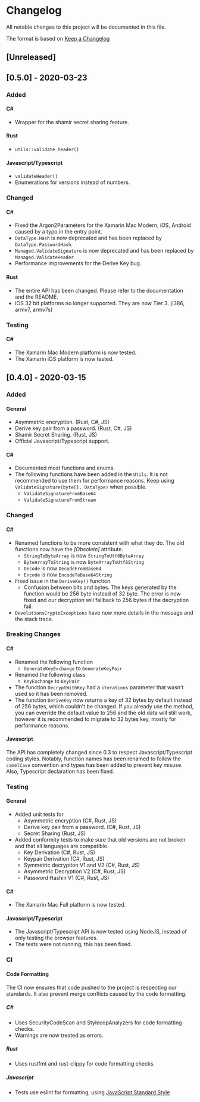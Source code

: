 # Changelog

All notable changes to this project will be documented in this file.

The format is based on [Keep a Changelog](https://keepachangelog.com/en/1.0.0/)

## [Unreleased]
## [0.5.0] - 2020-03-23

### Added
#### C#
 - Wrapper for the shamir secret sharing feature.

#### Rust
 - `utils::validate_header()`

#### Javascript/Typescript
 - `validateHeader()`
 -  Enumerations for versions instead of numbers.

### Changed
#### C#
 - Fixed the Argon2Parameters for the Xamarin Mac Modern, iOS, Android caused by a typo in the entry point.
 - ```DataType.Hash``` is now deprecated and has been replaced by ```DataType.PasswordHash```.
 - ```Managed.ValidateSignature``` is now deprecated and has been replaced by ```Managed.ValidateHeader```
 - Performance improvements for the Derive Key bug.

#### Rust
 - The entire API has been changed. Please refer to the documentation and the README.
 - iOS 32 bit platforms no longer supported. They are now Tier 3. (i386, armv7, armv7s)


### Testing
#### C#
 - The Xamarin Mac Modern platform is now tested.
 - The Xamarin iOS platform is now tested.

## [0.4.0] - 2020-03-15

### Added
#### General
 - Asymmetric encryption. (Rust, C#, JS)
 - Derive key pair from a password. (Rust, C#, JS)
 - Shamir Secret Sharing. (Rust, JS)
 - Official Javascript/Typescript support.

#### C#
 - Documented most functions and enums.
 - The following functions have been added in the ```Utils```. It is not recommended to use them for performance reasons. Keep using ```ValidateSignature(byte[], DataType)``` when possible.
   - ```ValidateSignatureFromBase64```
   - ```ValidateSignatureFromStream```

### Changed
#### C#
 - Renamed functions to be more consistent with what they do. The old functions now have the *[Obsolete]* attribute. 
   - ```StringToByteArray``` is now ```StringToUtf8ByteArray```
   - ```ByteArrayToString``` is now ```ByteArrayToUtf8String```
   - ```Decode``` is now ```DecodeFromBase64```
   - ```Encode``` is now ```EncodeToBase64String```
 - Fixed issue in the ```DeriveKey()``` function
   - Confusion between bits and bytes. The keys generated by the function would be 256 byte instead of 32 byte. The error is now fixed and our decryption will fallback to 256 bytes if the decryption fail.
 - ```DevolutionsCryptoExceptions``` have now more details in the message and the stack trace.

### Breaking Changes
#### C#
 - Renamed the following function
   - ```GenerateKeyExchange``` to ```GenerateKeyPair```
 - Renamed the following class
   - ```KeyExchange``` to ```KeyPair```
 - The function ```DecryptWithKey``` had a ```iterations``` parameter that wasn't used so it has been removed.
 - The function ```DeriveKey``` now returns a key of 32 bytes by default instead of 256 bytes, which couldn't be changed.
      If you already use the method, you can override the default value to 256 and the old data will still work, however it is
      recommended to migrate to 32 bytes key, mostly for performance reasons. 

#### Javascript
The API has completely changed since 0.3 to respect Javascript/Typescript coding styles. Notably, function names has been renamed
to follow the `camelCase` convention and types has been added to prevent key misuse. Also, Typescript declaration has been fixed.

### Testing
#### General
 - Added unit tests for
   - Asymmetric encryption (C#, Rust, JS)
   - Derive key pair from a password. (C#, Rust, JS)
   - Secret Sharing (Rust, JS)
 - Added conformity tests to make sure that old versions are not broken and that all languages are compatible.
   - Key Derivation (C#, Rust, JS)
   - Keypair Derivation (C#, Rust, JS)
   - Symmetric decryption V1 and V2 (C#, Rust, JS)
   - Asymmetric Decryption V2 (C#, Rust, JS)
   - Password Hashin V1 (C#, Rust, JS)

#### C#
 - The Xamarin Mac Full platform is now tested.

#### Javascript/Typescript
 - The Javascript/Typescript API is now tested using NodeJS, instead of only testing the browser features.
 - The tests were not running, this has been fixed.

### CI
#### Code Formatting

The CI now ensures that code pushed to the project is respecting our standards. It also prevent merge conflicts caused by the code formatting.

##### C#
 - Uses SecurityCodeScan and StylecopAnalyzers for code formatting checks.
 - Warnings are now treated as errors.

##### Rust
 - Uses rustfmt and rust-clippy for code formatting checks. 

##### Javascript
 - Tests use eslint for formatting, using [JavaScript Standard Style](https://standardjs.com/)
 
